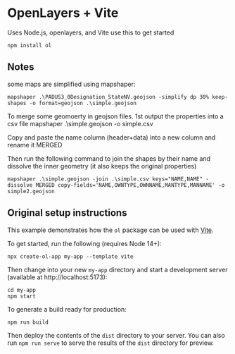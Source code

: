 # OpenLayers + Vite

Uses Node.js, openlayers, and Vite use this to get started

    npm install ol

## Notes
some maps are simplified using mapshaper: 

    mapshaper .\PADUS3_0Designation_StateNV.geojson -simplify dp 30% keep-shapes -o format=geojson .\simple.geojson

To merge some geomoerty in geojson files. 1st output the properties into a csv file
    mapshaper .\simple.geojson -o simple.csv

Copy and paste the name column (header+data) into a new column and rename it MERGED

Then run the following command to join the shapes by their name and dissolve the inner
geometry (it also keeps the original properties)

    mapshaper .\simple.geojson -join .\simple.csv keys="NAME,NAME" -dissolve MERGED copy-fields='NAME,OWNTYPE,OWNNAME,MANTYPE,MANNAME' -o simple2.geojson


## Original setup instructions

This example demonstrates how the `ol` package can be used with [Vite](https://vitejs.dev/).

To get started, run the following (requires Node 14+):

    npx create-ol-app my-app --template vite

Then change into your new `my-app` directory and start a development server (available at http://localhost:5173):

    cd my-app
    npm start

To generate a build ready for production:

    npm run build

Then deploy the contents of the `dist` directory to your server.  You can also run `npm run serve` to serve the results of the `dist` directory for preview.

